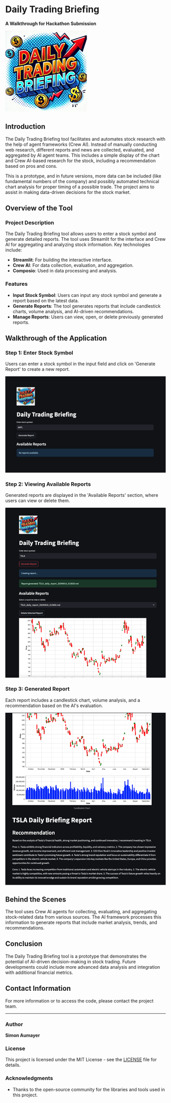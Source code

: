 # Daily Trading Briefing

**A Walkthrough for Hackathon Submission**

![Daily Trading Briefing](assets/dtb-logo.jpg)

## Introduction

The Daily Trading Briefing tool facilitates and automates stock research with the help of agent frameworks (Crew AI). Instead of manually conducting web research, different reports and news are collected, evaluated, and aggregated by AI agent teams. This includes a simple display of the chart and Crew AI-based research for the stock, including a recommendation based on pros and cons.

This is a prototype, and in future versions, more data can be included (like fundamental numbers of the company) and possibly automated technical chart analysis for proper timing of a possible trade. The project aims to assist in making data-driven decisions for the stock market.

## Overview of the Tool

### Project Description
The Daily Trading Briefing tool allows users to enter a stock symbol and generate detailed reports. The tool uses Streamlit for the interface and Crew AI for aggregating and analyzing stock information. Key technologies include:

- **Streamlit**: For building the interactive interface.
- **Crew AI**: For data collection, evaluation, and aggregation.
- **Composio**: Used in data processing and analysis.

### Features

- **Input Stock Symbol**: Users can input any stock symbol and generate a report based on the latest data.
- **Generate Reports**: The tool generates reports that include candlestick charts, volume analysis, and AI-driven recommendations.
- **Manage Reports**: Users can view, open, or delete previously generated reports.

## Walkthrough of the Application

### Step 1: Enter Stock Symbol
Users can enter a stock symbol in the input field and click on 'Generate Report' to create a new report.

![Input Stock Symbol](readme-images/screenshot1.png)

### Step 2: Viewing Available Reports
Generated reports are displayed in the 'Available Reports' section, where users can view or delete them.

![Available Reports](readme-images/screenshot2.png)

### Step 3: Generated Report
Each report includes a candlestick chart, volume analysis, and a recommendation based on the AI's evaluation.

![Generated Report](readme-images/screenshot3.png)

## Behind the Scenes

The tool uses Crew AI agents for collecting, evaluating, and aggregating stock-related data from various sources. The AI framework processes this information to generate reports that include market analysis, trends, and recommendations.

## Conclusion

The Daily Trading Briefing tool is a prototype that demonstrates the potential of AI-driven decision-making in stock trading. Future developments could include more advanced data analysis and integration with additional financial metrics.

## Contact Information

For more information or to access the code, please contact the project team.

---

### Author

**Simon Aumayer**

### License

This project is licensed under the MIT License - see the [LICENSE](LICENSE) file for details.

### Acknowledgments

- Thanks to the open-source community for the libraries and tools used in this project.
